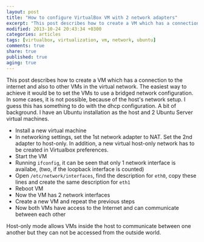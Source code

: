 ```yaml
---
layout: post
title: "How to configure VirtualBox VM with 2 network adapters"
excerpt: "This post describes how to create a VM which has a connection to the internet and also to other VMs in the virtual network."
modified: 2013-10-24 20:43:34 +0300
categories: articles
tags: [virtualbox, virtualization, vm, network, ubuntu]
comments: true
share: true
published: true
aging: true
---
```


This post describes how to create a VM which has a connection to the internet and also to other VMs in the virtual network. The easiest way to achieve it would be to set the VMs to use a bridged network configuration. In some cases, it is not possible, because of the host's network setup. I guess this has something to do with the dhcp configuration. A bit of background. I have an Ubuntu installation as the host and 2 Ubuntu Server virtual machines.

* Install a new virtual machine
* In networking settings, set the 1st network adapter to NAT. Set the 2nd adapter to host-only. In addition, a new virtual host-only network has to be created in Virtualbox preferences.
* Start the VM
* Running `ifconfig`,  it can be seen that only 1 network interface is availabe, (two, if the loopback interface is counted)
* Open `/etc/network/interfaces`, find the description for `eth0`, copy these lines and create the same description for `eth1`
* Reboot VM
* Now the VM has 2 network interfaces
* Create a new VM and repeat the previous steps
* Now both VMs have access to the Internet and can communicate between each other

Host-only mode allows VMs inside the host to communicate between one another but they can not be accessed from the outside world.
